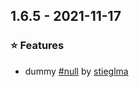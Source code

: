 ## 1.6.5 - 2021-11-17

### ⭐ Features
- dummy [#null](https://github.com/IKOR-GmbH/sip-framework/pull/null) by [stieglma](https://github.com/stieglma)

